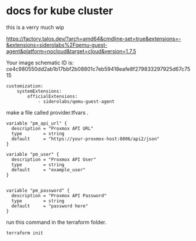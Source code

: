 # docs for kube cluster
this is a verry much wip

https://factory.talos.dev/?arch=amd64&cmdline-set=true&extensions=-&extensions=siderolabs%2Fqemu-guest-agent&platform=nocloud&target=cloud&version=1.7.5


Your image schematic ID is: ce4c980550dd2ab1b17bbf2b08801c7eb59418eafe8f279833297925d67c7515

```
customization:
    systemExtensions:
        officialExtensions:
            - siderolabs/qemu-guest-agent

```


make a file called provider.tfvars . 
```
variable "pm_api_url" {
  description = "Proxmox API URL"
  type        = string
  default     = "https://your-proxmox-host:8006/api2/json"
}

variable "pm_user" {
  description = "Proxmox API User"
  type        = string
  default     = "example_user"
}


variable "pm_password" {
  description = "Proxmox API Password"
  type        = string
  default     = "password here"
}
```

run this command in the terraform folder.
```shell
terraform init
```